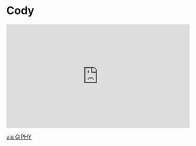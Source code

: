 # Cody

<iframe src="https://giphy.com/embed/5XcuSY0aCK1YSRSZaW" width="480" height="272" frameBorder="0" class="giphy-embed" allowFullScreen></iframe><p><a href="https://giphy.com/gifs/5XcuSY0aCK1YSRSZaW">via GIPHY</a></p>
